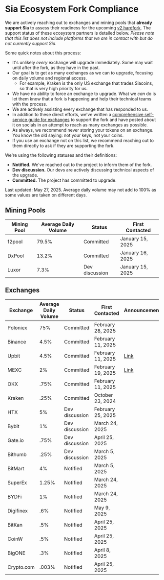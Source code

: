 # Sia Ecosystem Fork Compliance

We are actively reaching out to exchanges and mining pools that **already support Sia** to assess their readiness for the upcoming [v2 hardfork](broken-reference). The support status of these ecosystem partners is detailed below. _Please note that this list does not include platforms that we are in contact with but do not currently support Sia._

Some quick notes about this process:

* It's unlikely _every_ exchange will upgrade immediately. Some may wait until after the fork, as they have in the past.
* Our goal is to get as many exchanges as we can to upgrade, focusing on daily volume and regional access.
  * For example, Kraken is the only US exchange that trades Siacoins, so that is very high priority for us.
* We have no ability to force an exchange to upgrade. What we _can_ do is let them know that a fork is happening and help their technical teams with the process.
* We are actively assisting every exchange that has responded to us.
* In addition to these direct efforts, we've written a [comprehensive self-service guide for exchanges](https://docs.sia.tech/navigating-the-v2-hardfork/exchanges) to support the fork and have posted about it on socials in an attempt to reach as many exchanges as possible.
* As always, we recommend never storing your tokens on an exchange. You know the old saying: not your keys, not your coins.
* If you use an exchange not on this list, we recommend reaching out to them directly to ask if they are supporting the fork.

We're using the following statuses and their definitions:

* **Notified.** We've reached out to the project to inform them of the fork.
* **Dev discussion.** Our devs are actively discussing technical aspects of the upgrade.
* **Committed.** The project has committed to upgrade.

Last updated: May 27, 2025. Average daily volume may not add to 100% as some values are taken on different days.

## Mining Pools

| Mining Pool | Average Daily Volume | Status         | First Contacted  |
| ----------- | -------------------- | -------------- | ---------------- |
| f2pool      | 79.5%                | Committed      | January 15, 2025 |
| DxPool      | 13.2%                | Committed      | January 16, 2025 |
| Luxor       | 7.3%                 | Dev discussion | January 15, 2025 |

## Exchanges

| Exchange   | Average Daily Volume | Status         | First Contacted   | Announcement                                                 |
| ---------- | -------------------- | -------------- | ----------------- | ------------------------------------------------------------ |
| Poloniex   | 75%                  | Committed      | February 28, 2025 |                                                              |
| Binance    | 4.5%                 | Committed      | February 11, 2025 |                                                              |
| Upbit      | 4.5%                 | Committed      | February 11, 2025 | [Link](https://www.panewslab.com/en/articles/fvx2ilom)       |
| MEXC       | 2%                   | Committed      | February 19, 2025 | [Link](https://www.mexc.com/support/articles/17827791524227) |
| OKX        | .75%                 | Committed      | February 11, 2025 |                                                              |
| Kraken     | .25%                 | Committed      | October 23, 2024  |                                                              |
| HTX        | 5%                   | Dev discussion | February 25, 2025 |                                                              |
| Bybit      | 1%                   | Dev discussion | March 24, 2025    |                                                              |
| Gate.io    | .75%                 | Dev discussion | April 25, 2025    |                                                              |
| Bithumb    | .25%                 | Dev discussion | March 5, 2025     |                                                              |
| BitMart    | 4%                   | Notified       | March 5, 2025     |                                                              |
| SuperEx    | 1.25%                | Notified       | March 24, 2025    |                                                              |
| BYDFi      | 1%                   | Notified       | March 24, 2025    |                                                              |
| Digifinex  | .6%                  | Notified       | May 9, 2025       |                                                              |
| BitKan     | .5%                  | Notified       | April 25, 2025    |                                                              |
| CoinW      | .5%                  | Notified       | April 25, 2025    |                                                              |
| BigONE     | .3%                  | Notified       | April 8, 2025     |                                                              |
| Crypto.com | .003%                | Notified       | April 25, 2025    |                                                              |
